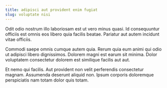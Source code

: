 ```yaml
---
title: adipisci aut provident enim fugiat
slug: voluptate nisi
---
```


Odit odio nostrum illo laboriosam est ut vero minus quasi. Id consequuntur officiis est omnis eos libero quia facilis beatae. Pariatur aut autem incidunt vitae officiis.

Commodi saepe omnis cumque autem quia. Rerum quia eum animi qui odio ut adipisci libero dignissimos. Dolorem magni est earum sit minima. Dolor voluptatem consectetur dolorem est similique facilis aut aut.

Et nemo qui facilis. Aut provident non velit perferendis consectetur magnam. Assumenda deserunt aliquid non. Ipsum corporis doloremque perspiciatis nam totam dolor quis totam.
